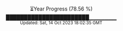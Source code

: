 <p align="center">
⏳Year Progress (78.56 %) <br>
███████████████████████▁▁▁▁▁▁▁ <br>
<sub>Updated: Sat, 14 Oct 2023 18:02:35 GMT</sub>
</p>

